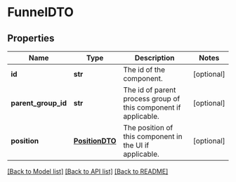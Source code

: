 # FunnelDTO

## Properties
Name | Type | Description | Notes
------------ | ------------- | ------------- | -------------
**id** | **str** | The id of the component. | [optional] 
**parent_group_id** | **str** | The id of parent process group of this component if applicable. | [optional] 
**position** | [**PositionDTO**](PositionDTO.md) | The position of this component in the UI if applicable. | [optional] 

[[Back to Model list]](../README.md#documentation-for-models) [[Back to API list]](../README.md#documentation-for-api-endpoints) [[Back to README]](../README.md)


